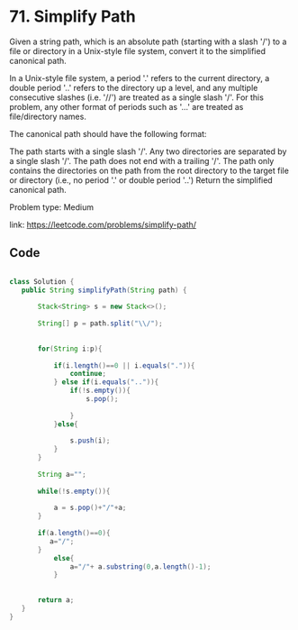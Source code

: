 # 71. Simplify Path
Given a string path, which is an absolute path (starting with a slash '/') to a file or directory in a Unix-style file system, convert it to the simplified canonical path.

In a Unix-style file system, a period '.' refers to the current directory, a double period '..' refers to the directory up a level, and any multiple consecutive slashes (i.e. '//') are treated as a single slash '/'. For this problem, any other format of periods such as '...' are treated as file/directory names.

The canonical path should have the following format:

The path starts with a single slash '/'.
Any two directories are separated by a single slash '/'.
The path does not end with a trailing '/'.
The path only contains the directories on the path from the root directory to the target file or directory (i.e., no period '.' or double period '..')
Return the simplified canonical path.

Problem type: Medium

link: https://leetcode.com/problems/simplify-path/
 ## Code
 ```java
 
class Solution {
    public String simplifyPath(String path) {
        
        Stack<String> s = new Stack<>();
        
        String[] p = path.split("\\/");
        
        
        for(String i:p){
            
            if(i.length()==0 || i.equals(".")){
                continue;
            } else if(i.equals("..")){ 
                if(!s.empty()){
                    s.pop();
                    
                }           
            }else{
                
                s.push(i);
            }           
        }
        
        String a="";
        
        while(!s.empty()){
            
            a = s.pop()+"/"+a;
        }
        
        if(a.length()==0){
           a="/";  
        }  
            else{
                a="/"+ a.substring(0,a.length()-1);
            }
            
        
        return a;
    }
}
 ```
